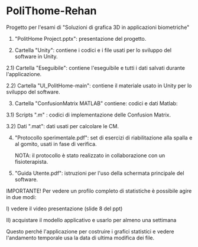 # PoliThome-Rehan
Progetto per l'esami di "Soluzioni di grafica 3D in applicazioni biometriche"

1) "PolitHome Project.pptx": presentazione del progetto.


2) Cartella "Unity": contiene i codici e i file usati per lo sviluppo 
		     del software in Unity.

  2.1) Cartella "Eseguibile": contiene l'eseguibile e tutti i dati 
                              salvati durante l'applicazione.

  2.2) Cartella "UI_PolitHome-main": contiene il materiale usato in Unity 
			    per lo sviluppo del software.


3) Cartella "ConfusionMatrix MATLAB" contiene: codici e dati Matlab:
 
  3.1) Scripts ".m" : codici di implementazione delle Confusion Matrix.

  3.2) Dati ".mat": dati usati per calcolare le CM.


4) "Protocollo sperimentale.pdf": set di esercizi di riabilitazione 
				  alla spalla e al gomito, usati in 
				  fase di verifica.

    NOTA: il protocollo è stato realizzato in collaborazione 
          con un fisioterapista.


5) "Guida Utente.pdf": istruzioni per l'uso della schermata principale 
                       del software.


  IMPORTANTE! Per vedere un profilo completo di statistiche 
	      è possibile agire in due modi:

  I)  vedere il video presentazione (slide 8 del ppt)

  II) acquistare il modello applicativo e usarlo per almeno 
      una settimana

Questo perché l'applicazione per costruire i grafici statistici 
e vedere l'andamento temporale usa la data di ultima modifica dei file. 
